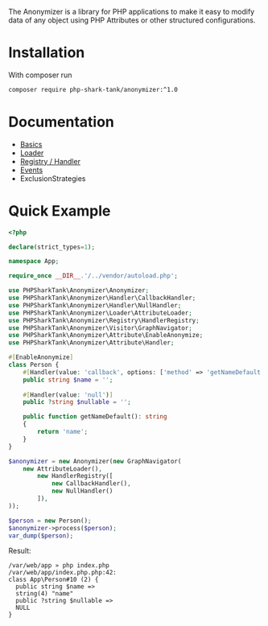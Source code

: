 The Anonymizer is a library for PHP applications to make it
easy to modify data of any object using PHP Attributes or other
structured configurations.

# Installation
With composer run
```bash
composer require php-shark-tank/anonymizer:^1.0
```

# Documentation
* [Basics](./doc/010-basic.md)
* [Loader](./doc/020-loader.md)
* [Registry / Handler](./doc/030-registry_handler.md)
* [Events](./doc/040-events.md)
* ExclusionStrategies

# Quick Example

```php
<?php

declare(strict_types=1);

namespace App;

require_once __DIR__.'/../vendor/autoload.php';

use PHPSharkTank\Anonymizer\Anonymizer;
use PHPSharkTank\Anonymizer\Handler\CallbackHandler;
use PHPSharkTank\Anonymizer\Handler\NullHandler;
use PHPSharkTank\Anonymizer\Loader\AttributeLoader;
use PHPSharkTank\Anonymizer\Registry\HandlerRegistry;
use PHPSharkTank\Anonymizer\Visitor\GraphNavigator;
use PHPSharkTank\Anonymizer\Attribute\EnableAnonymize;
use PHPSharkTank\Anonymizer\Attribute\Handler;

#[EnableAnonymize]
class Person {
    #[Handler(value: 'callback', options: ['method' => 'getNameDefault'])]
    public string $name = '';
    
    #[Handler(value: 'null')]
    public ?string $nullable = '';

    public function getNameDefault(): string
    {
        return 'name';
    }
}

$anonymizer = new Anonymizer(new GraphNavigator(
    new AttributeLoader(),
        new HandlerRegistry([
            new CallbackHandler(),
            new NullHandler()
        ]),
));

$person = new Person();
$anonymizer->process($person);
var_dump($person);
```
Result:
```
/var/web/app » php index.php
/var/web/app/index.php.php:42:
class App\Person#10 (2) {
  public string $name =>
  string(4) "name"
  public ?string $nullable =>
  NULL
}
```
